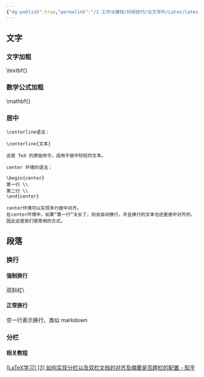 ```yaml
---
{"dg-publish":true,"permalink":"/1 工作与赚钱/科研技巧/论文写作/Latex/latex文字段落/","title":"latex文字段落"}
---
```



## 文字
### 文字加粗  
\textbf{}  
### 数学公式加粗  
\mathbf{}
### 居中
```
\centerline语法：

\centerline{文本}

这是 TeX 的原始命令，适用于居中较短的文本。
```
```
center 环境的语法：

\begin{center}
第一行 \\
第二行 \\
\end{center}

center环境可以实现多行居中对齐。
在center环境中，如果“第一行”太长了，则会自动换行，并且换行的文本也还是居中对齐的，因此这是我们很常用的方式。
```
## 段落
### 换行
#### 强制换行
双斜杠\\
#### 正常换行
空一行表示换行，类似 markdown
### 分栏
#### 相关教程
[[LaTeX学习] [3] 如何实现分栏以及双栏文档的对齐及摘要是否跨栏的配置 - 知乎](https://zhuanlan.zhihu.com/p/597814052)